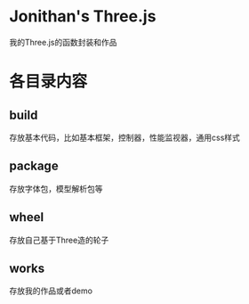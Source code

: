# Jonithan's Three.js<br>
我的Three.js的函数封装和作品<br>
# 各目录内容<br>
## build<br>
存放基本代码，比如基本框架，控制器，性能监视器，通用css样式<br>
## package<br>
存放字体包，模型解析包等<br>
## wheel<br>
存放自己基于Three造的轮子<br>
## works<br>
存放我的作品或者demo<br>

